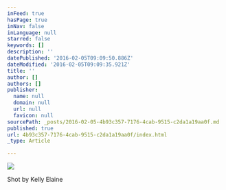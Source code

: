 ```yaml
---
inFeed: true
hasPage: true
inNav: false
inLanguage: null
starred: false
keywords: []
description: ''
datePublished: '2016-02-05T09:09:50.886Z'
dateModified: '2016-02-05T09:09:35.921Z'
title: ''
author: []
authors: []
publisher:
  name: null
  domain: null
  url: null
  favicon: null
sourcePath: _posts/2016-02-05-4b93c357-7176-4cab-9515-c2da1a19aa0f.md
published: true
url: 4b93c357-7176-4cab-9515-c2da1a19aa0f/index.html
_type: Article

---
```

![](https://the-grid-user-content.s3-us-west-2.amazonaws.com/38b124e5-736c-4ffd-b17d-b09585198ea7.JPG)

Shot by Kelly Elaine